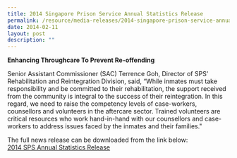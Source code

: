 ```yaml
---
title: 2014 Singapore Prison Service Annual Statistics Release
permalink: /resource/media-releases/2014-singapore-prison-service-annual-statistics-release
date: 2014-02-11
layout: post
description: ""
---
```

**Enhancing Throughcare To Prevent Re-offending**

Senior Assistant Commissioner (SAC) Terrence Goh, Director of SPS' Rehabilitation and Reintegration Division, said, “While inmates must take responsibility and be committed to their rehabilitation, the support received from the community is integral to the success of their reintegration. In this regard, we need to raise the competency levels of case-workers, counsellors and volunteers in the aftercare sector. Trained volunteers are critical resources who work hand-in-hand with our counsellors and case-workers to address issues faced by the inmates and their families."

The full news release can be downloaded from the link below:<br>
[2014 SPS Annual Statistics Release](/files/Media%20Releases/sps-annual-statistics-release-for-2014.pdf)
